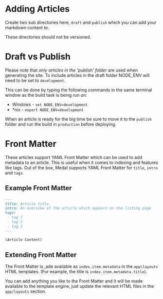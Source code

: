 # Adding Articles

Create two sub directories here, `draft` and `publish` which you can add your markdown content to. 

These directories should not be versioned.

# Draft vs Publish

Please note that *only articles in the 'publish' folder* are used when generating the site. To include articles 
in the draft folder NODE_ENV will need to be set to `development`.

This can be done by typing the following commands in the same terminal window as the build task is being run on:

- Windows - `set NODE_ENV=development`
- *nix - `export NODE_ENV=development`

When an article is ready for the big time be sure to move it to the `publish` folder and run the build in 
`production` before deploying.

# Front Matter

These articles support YAML Front Matter which can be used to add metadata to an article. This is useful 
when it comes to indexing and features like tags. Out of the box, Medal supports YAML Front Matter for  `title`,
`intro` and `tags`.

## Example Front Matter

```article.md
---
title: Article title
intro: An overview of the article which appears on the listing page
tags:
 - tag 1
 - tag 2
 - tag 3
---

(Article Content)
```

## Extending Front Matter

The Front Matter is ,ade available as `index.item.metadata` in 
the `app\layouts` HTML templates. (For example, the title is `index.item.metadata.title`).

You can add anything you like to the Front Matter and it will be made available to the template engine, just 
update the relevant HTML files in the `app/layouts` section.

